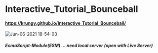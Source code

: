 # Interactive_Tutorial_Bounceball

#### https://krungy.github.io/Interactive_Tutorial_Bounceball/

![Jun-06-2021 18-54-03](https://user-images.githubusercontent.com/71081893/120920252-e587bf80-c6f8-11eb-9850-f7b558bf54d1.gif)

##### EcmaScript-Module(ESM) ... need local server (open with Live Server)
